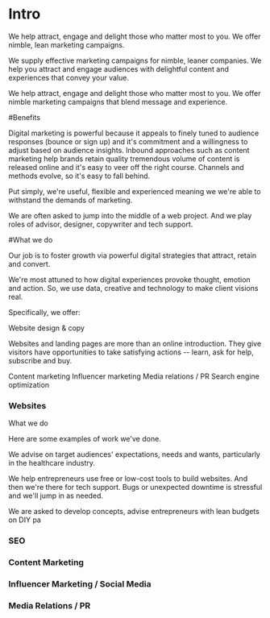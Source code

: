 # Intro

We help attract, engage and delight those who matter most to you. We offer nimble, lean marketing campaigns.

We supply effective marketing campaigns for nimble, leaner companies. We help you attract and engage audiences with delightful content and experiences that convey your value. 

We help attract, engage and delight those who matter most to you. We offer nimble marketing campaigns that blend message and experience.  

#Benefits

Digital marketing is powerful because it appeals to finely tuned to audience responses (bounce or sign up) and it's  commitment and a willingness to adjust based on audience insights. Inbound approaches such as content marketing help brands retain  quality tremendous volume of content is released online and it's easy to veer off the right course. Channels and methods evolve, so it's easy to fall behind.  

Put simply, we're useful, flexible and experienced meaning we we're able to withstand the demands of marketing.  

We are often asked to jump into the middle of a web project. And we play roles of advisor, designer, copywriter and tech support.

#What we do

Our job is to foster growth via powerful digital strategies that attract, retain and convert. 

We're most attuned to how digital experiences provoke thought, emotion and action. So, we use data, creative and technology to make client visions real. 

Specifically, we offer:

Website design & copy

Websites and landing pages are more than an online introduction. They give visitors have opportunities to take satisfying actions -- learn, ask for help, subscribe and buy. 


Content marketing
Influencer marketing
Media relations / PR
Search engine optimization

### Websites



What we do

 Here are some examples of work we've done.

We advise on target audiences' expectations, needs and wants, particularly in the healthcare industry.

We help entrepreneurs use free or low-cost tools to build websites. And then we're there for tech support. Bugs or unexpected downtime is stressful and we'll jump in as needed.  

We are asked to develop concepts, advise entrepreneurs with lean budgets on DIY pa 


### SEO


### Content Marketing


### Influencer Marketing / Social Media


### Media Relations / PR







